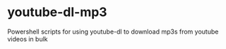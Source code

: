 # youtube-dl-mp3
Powershell scripts for using youtube-dl to download mp3s from youtube videos in bulk
